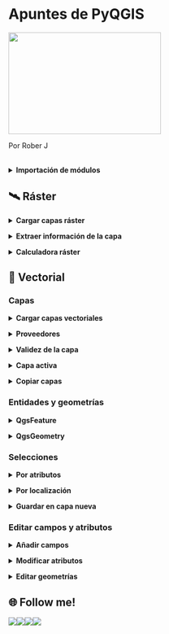 # Apuntes de PyQGIS

<img src="https://programapa.files.wordpress.com/2021/04/processing_pyqgis.png" width="300" height="200" text-align: center></div>

Por Rober J 

<br>

<details>
  <summary><strong>Importación de módulos</strong></summary><br>
  
  <p>Al comienzo de un script se debe siempre importar los módulos que vayan a usarse:</p>


<div class="wp-block-syntaxhighlighter-code "><pre class="brush: python; title: ; notranslate" title="">
## Módulos imprescindibles con las funciones básicas de QGIS
from qgis.core import *  
from qgis.utils import *

## Si no funcionaran, utilizar los siguientes
from PyQt5.QtCore import *
from PyQt5.QtGui import *

## Módulos recomendables
from qgis.PyQt.QtCore import QSettings, QTranslator, QcoreApplication 
from qgis.PyQt.QtGui import Qicon 
from qgis.PyQt.QtWidgets import QAction, QfileDialog## recomendable

## Módulos útiles de Python
import os
import shutil
import processing
from qgis.analysis import *   ##  Herramientas de analisis raster
</pre></div>
  
  
  <br></details>

## 🛰 Ráster

<details>
  <summary><strong>Cargar capas ráster</strong></summary><br>
  
  <p>Cargar una capa ráster implica crear un objeto QgsRasterLayer que contendrá los datos del archivo ráster. A dicho objeto se le podrán aplicar los distintos métodos de su clase para operar con sus datos.</p>



<p>Hay dos maneras de cargar las capas ráster usando PyQGIS dependiendo de si queremos visualizarlas o no. Si estamos usando Python dentro de QGIS probablemente queramos añadir las capas al panel de capas, pero en caso de usar un IDE externo (VSCode, PyCharm&#8230;) esto no será posible y solo podremos acceder a los datos de las capas sin poder visualizarlas</p>



<p>A diferencia de las capas vectoriales, no será necesario especificar el <strong>proveedor</strong> puesto que para ráster el único disponible es GDAL (Geospatial Data Abstraction Library) y es el equivalente a OGR para datos vectoriales, es decir, admite multitud de formatos ráster como TIFF, IMG&#8230;</p>



<div style="height:20px;" aria-hidden="true" class="wp-block-spacer"></div>


<p><a id="cargar_1"></a></p>


<h3><strong>Cargar y visualizar las capas ráster</strong></h3>



<p>Con el siguiente código, además de cargar en una variable llamada <em>capa_raster </em>los datos de una capa ráster, dicha capa se añadirá al panel de capas de QGIS</p>


<div class="wp-block-syntaxhighlighter-code "><pre class="brush: python; title: ; notranslate" title="">
capa_raster = iface.addRasterLayer('ruta_capa','nombre_capa')
</pre></div>


<p>Esta función no funcionará si trabajamos con PyQGIS en una IDE externa.</p>



<div style="height:20px;" aria-hidden="true" class="wp-block-spacer"></div>


<p><a id="cargar_2"></a></p>


<h3><strong>Cargar solo los datos de las capas ráster</strong></h3>



<p>Con el siguiente código se cargan solo los datos de la capa ráster en una variable nueva llamada <em>capa_raster</em>, de modo que se podrá usar para llevar a cabo geoprocesos pero no se visualizarán. </p>


<div class="wp-block-syntaxhighlighter-code "><pre class="brush: python; title: ; notranslate" title="">
capa_raster = QgsRasterLayer('ruta_capa','nombre_capa')
</pre></div>


<p>Se puede usar tanto en una IDE como dentro de QGIS si no queremos añadir la capa a la visualización.</p>



<div style="height:20px;" aria-hidden="true" class="wp-block-spacer"></div>


<p><a id="validez"></a></p>


<h3><strong>Comprobar validez de la capa</strong></h3>



<p>Al igual que con los datos vectoriales, debe usarse el <strong>método <em>.isValid()</em></strong> sobre el objeto que guarda la capa. Combinado con una sentencia <em>if</em> podremos generar un mensaje en caso de error:</p>


<div class="wp-block-syntaxhighlighter-code "><pre class="brush: python; title: ; notranslate" title="">
if not capa_raster.isValid():
    print("Error al cargar la capa")
</pre></div>

  
  <br></details>

<details>
  <summary><strong>Extraer información de la capa</strong></summary><br>
  
  <p>Una vez cargada la capa ráster en un objeto QgsRasterLayer podremos obtener información de ella a través de distintos métodos:</p>


<p><a id="extension"></a></p>


<h3>Extensión espacial</h3>


<div class="wp-block-syntaxhighlighter-code "><pre class="brush: python; title: ; notranslate" title="">
capa_raster.extent()
</pre></div>

<p><a id="tipo"></a></p>


<h3>Tipo de ráster</h3>


<div class="wp-block-syntaxhighlighter-code "><pre class="brush: python; title: ; notranslate" title="">
capa_raster.rasterType()
</pre></div>


<p>Podremos obtener 3 resultados:</p>



<ul><li>0 = Escala de grises o indefinido (monobanda) </li><li>1 = Monobanda</li><li>2 = Multibanda</li></ul>


<p><a id="filas_columnas"></a></p>


<h3>Número de filas y columnas</h3>


<div class="wp-block-syntaxhighlighter-code "><pre class="brush: python; title: ; notranslate" title="">
capa_raster.width() ## columnas
capa_raster.height() ## filas
</pre></div>

<p><a id="bandas"></a></p>


<h3>Número de bandas</h3>


<div class="wp-block-syntaxhighlighter-code "><pre class="brush: python; title: ; notranslate" title="">
capa_raster.bandCount()
</pre></div>

<p><a id="metadatos"></a></p>


<h3>Metadatos</h3>


<div class="wp-block-syntaxhighlighter-code "><pre class="brush: python; title: ; notranslate" title="">
capa_raster.metadata()
</pre></div>

<p><a id="valor_pixel"></a></p>


<h3>Valor de un píxel</h3>



<p>El siguiente código usa el <strong>método <em><a href="https://docs.qgis.org/3.16/es/docs/pyqgis_developer_cookbook/raster.html#query-values" target="_blank" rel="noreferrer noopener">.identify()</a></em></strong>  sobre <em><a rel="noreferrer noopener" href="https://qgis.org/pyqgis/3.16/core/QgsRasterDataProvider.html#qgis.core.QgsRasterDataProvider" target="_blank">dataProvider()</a></em>  indicando un objeto QgsPoint. Si es correcto (las coordenadas del punto se encuentran dentro de la extensión espacial del ráster) imprime el valor del píxel que se encuentra en el objeto de tipo <em>QgsIdentifyResult()</em>.</p>


<div class="wp-block-syntaxhighlighter-code "><pre class="brush: python; title: ; notranslate" title="">
coordx = 5000
coordy = -3500
punto = QgsPointXY(coordx, coordy)

valor_pixel = rlayer.dataProvider().identify(punto, QgsRaster.IdentifyFormatValue)

if valor_pixel.isValid():
     print(valor_pixel.results())
</pre></div>


<p>También se puede extraer el valor de un píxel en forma de tupla con el <strong>método <em><a href="https://docs.qgis.org/3.16/es/docs/pyqgis_developer_cookbook/raster.html#query-values" target="_blank" rel="noreferrer noopener">.sample()</a></em></strong> sobre <em><a href="https://qgis.org/pyqgis/3.16/core/QgsRasterDataProvider.html#qgis.core.QgsRasterDataProvider" target="_blank" rel="noreferrer noopener">dataProvider()</a></em>:</p>


<div class="wp-block-syntaxhighlighter-code "><pre class="brush: python; title: ; notranslate" title="">
coordx = 5000
coordy = -3500
n_banda = 1
punto = QgsPointXY(coordx, coordy)

valor_pixel, res = capa_raster.dataProvider().sample(punto, n_banda) 
print(valor_pixel)
</pre></div>
  
  <br></details>
  
<details>
  <summary><strong>Calculadora ráster</strong></summary><br>
  
  <p>Las operaciones matemáticas sobre los píxeles de las capas ráster en QGIS se llevan a cabo en la calculadora ráster. En PyQGIS, la función detrás de esta herramienta es <strong><em><a href="https://qgis.org/pyqgis/3.4/analysis/QgsRasterCalculator.html" target="_blank" rel="noreferrer noopener">QgsRasterCalculator()</a></em></strong>. Sus <strong>parámetros</strong> son, por orden:</p>


<div class="wp-block-syntaxhighlighter-code "><pre class="brush: python; title: ; notranslate" title="">
QgsRasterCalculator(expresion, capa salida, formato, extension, ancho, alto, capas de entrada)
</pre></div>


<figure class="wp-block-table"><table class="has-fixed-layout"><thead><tr><th>Parámetro</th><th>Descripción</th><th>Tipo de objeto</th></tr></thead><tbody><tr><td>expresión</td><td>Expresión lógica con las operaciones que queremos realizar</td><td>Cadena de texto</td></tr><tr><td>capa de salida</td><td>Ruta con el nombre y la extensión de la capa en la que guardar los resultados</td><td>Cadena de texto</td></tr><tr><td>formato</td><td>Formato de la capa de salida</td><td>Cadena de texto</td></tr><tr><td>extensión</td><td>Coordenadas de la capa de  salida </td><td>QgsRectangle</td></tr><tr><td>ancho (columnas)</td><td>Número de columnas de la capa de  salida </td><td>Entero</td></tr><tr><td>alto (filas)</td><td>Número de filas de la capa de  salida </td><td>Entero</td></tr><tr><td>capas de entrada</td><td>Lista de objetos que almacenan las capas que se usarán en la calculadora</td><td>QgsRasterCalculatorEntry</td></tr></tbody></table></figure>



<p>El proceso para crear la lista con los objetos <a rel="noreferrer noopener" href="https://qgis.org/api/classQgsRasterCalculatorEntry.html" target="_blank">QgsRasterCalculatorEntry</a> junto con el resto de parámetros  y la ejecución de la calculadora es el siguiente:</p>


<div class="wp-block-syntaxhighlighter-code "><pre class="brush: python; title: ; notranslate" title="">
## Cargar capas
mi_raster = QgsRasterLayer(ruta, "nombre")
mi_raster2 = QgsRasterLayer(ruta, "nombre2")

## Parametros
tipo = 'GTiff' 
extension = mi_raster.extent()
filas = mi_raster.height()
columnas = mi_raster.width()
expresion =  'capa1@1 * capa2@1'  ## Multiplicar los valores de las dos capas de entrada
capa_salida = 'C:\\ruta\\'  ## Ruta con el nombre de la capa de salida y la extension
capas_entrada = &#91;]  ## Lista vacia que almacenara los objetos de entrada

## CREACION DE ENTRADAS ##
## Capa 1
capa1 = QgsRasterCalculatorEntry() ## Crear el objeto de entrada
capa1.ref = 'capa1@1'  ## Crear referencia para la expresion
capa1.raster = mi_raster  ## Seleccion de la capa  
capa1.bandNumber = 1  ## Definir el nº de banda a usar
capas_entrada.append(capa1)   ## Añadir a la lista vacia

## Capa 2
capa2 = QgsRasterCalculatorEntry()
capa2.ref = 'capa2@1'
capa2.raster = mi_raster2
capa2.bandNumber = 3 
capas_entrada.append(capa2)  

## CALCULADORA RASTER##
## Creacion del objeto con los valores calculados
calculos = QgsRasterCalculator(expresion, capa_salida, tipo, extension, columnas, filas, capas_entrada)

## Escritura de la capa de salida
calculos.processCalculation()
</pre></div>


<p>Si una de las capas de entrada fuese una <strong>capa de máscara</strong>, es decir, con valores 1 y 0, al multiplicarlas recortaríamos la otra capa, pues los píxeles que se multipliquen por 0 perderían su valor.</p>



<div style="height:20px;" aria-hidden="true" class="wp-block-spacer"></div>





<h3><strong>Reclasificación ráster</strong></h3>



<p>El ejemplo anterior toma dos capas de entrada para sumar sus valores, pero podrían usarse más o <strong>usar tan solo una</strong> para reclasificar sus valores y convertir variables continuas en discretas. En tal caso habrá que <strong>adecuar la expresión</strong>:</p>


<div class="wp-block-syntaxhighlighter-code "><pre class="brush: python; title: ; notranslate" title="">
## Los pixeles cuyo valor sea mayor a 1000 pasaran a valer 1 y el resto 0
expresion =  'capa@1 &gt; 1000'

## Los pixeles se multiplican por un factor de conversion
expresion = 'capa@1 * 0.7'

## Los pixeles tendran nuevos valores segun el intervalo de datos en el que se encuentren 
expresion = '( capa1@1 &lt; 100 )  * 1 +  ( capa1@1 &gt;= 100 AND capa1@1 &lt; 500 ) * 2 +  ( capa1@1 &gt;= 500 AND capa1@1 &lt; 1000 ) * 3  +  ( capa1@1  &gt;=  1000 )  * 4'
</pre></div>


<p>He dejado un <a rel="noreferrer noopener" href="https://github.com/PrograMapa/PyQGIS/blob/main/reclasificacion_raster_directorio.py" target="_blank">ejemplo completo de reclasificación</a> en GitHub en el que se lleva a cabo la reclasificación por intervalos para todos los TIF de una carpeta.</p>
  
  <br></details>

## 📐 Vectorial  

### Capas

<details>
  <summary><strong>Cargar capas vectoriales</strong></summary><br>
  
  <p>Principalmente existen dos funciones para cargar las capas vectoriales usando PyQGIS dependiendo de si queremos visualizarlas o no. En cualquier caso, lo que se hace es <strong>crear un objeto de tipo QgsVectorLayer</strong>, es decir, un objeto o variable que almacena una capa.</p>



<p>Crear esta clase de objetos es fundamental para poder acceder después a sus entidades, y a partir de ellas a sus atributos y su geometría.</p>






<h4><strong>Cargar y visualizar las capas vectoriales</strong></h4>



<p>Con la función <em>iface.addVectorLayer()</em> además de cargar en una variable nueva<em> </em>los datos de una capa vectorial, dicha capa se añadirá al panel de capas de QGIS. </p>



<p>Esta función no funcionará si trabajamos con PyQGIS en una IDE externa (VSCode, PyCharm&#8230;) .</p>


<div class="wp-block-syntaxhighlighter-code "><pre class="brush: python; title: ; notranslate" title="">
capa_vectorial = iface.addVectorLayer('ruta_capa','nombre_capa','proveedor)
</pre></div>


<div style="height:20px;" aria-hidden="true" class="wp-block-spacer"></div>


<p><a id="cargar_2"></a></p>


<h4><strong>Cargar solo los datos de las capas vectoriales</strong></h4>



<p>Con la función <em>QgsVectorLayer()</em> se cargan solo los datos de la capa vectorial en una variable nueva, de modo que se podrá usar para llevar a cabo geoprocesos pero no se visualizarán. </p>


<div class="wp-block-syntaxhighlighter-code "><pre class="brush: python; title: ; notranslate" title="">
capa_vectorial = QgsVectorLayer('ruta_capa','nombre_capa','proveedor')
</pre></div>


<p>Se puede usar tanto en una IDE como dentro de QGIS si no queremos añadir la capa a la visualización.</p>

  
  <br></details>
  
<details>
  <summary><strong>Proveedores</strong></summary><br>
  
  <p>El procedimiento para cargar capas vectoriales varía según el proveedor, puesto que el origen de datos varía. En cualquier caso, funcionan igual tanto con <em>QgsVectorLayer()</em> como con <em>iface.addVectorLayer()</em>:</p>



<div style="height:20px;" aria-hidden="true" class="wp-block-spacer"></div>



<h4><strong>OGR</strong></h4>



<p>Es el proveedor para las capas vectoriales de los tipos de archivo más comunes (.shp, .kml o .geojson) y suele usarse para utilizar archivos que se encuentran en el sistema de archivos de nuestro ordenador.</p>


<div class="wp-block-syntaxhighlighter-code "><pre class="brush: python; title: ; notranslate" title="">
capa_vectorial = QgsVectorLayer('ruta_capa','nombre_capa','ogr')
</pre></div>


<div style="height:20px;" aria-hidden="true" class="wp-block-spacer"></div>



<h4 class="has-text-align-left"><strong>postgres</strong></h4>



<p>Sirve para cargar información vectorial almacenada en bases de datos de PostgreSQL o PostGIS.</p>


<div class="wp-block-syntaxhighlighter-code "><pre class="brush: python; title: ; notranslate" title="">
# Conectar con la base de datos
uri = QgsDataSourceUri()
uri.setConnection("host", "puerto", "nombre_database", "usuario", "contraseña") 

# Selección del esquema, la tabla y el campo que contiene la geometría
uri.setDataSource("esquema", "tabla", "campo_geometría") 

# Cargar la capa
capa = QgsVectorLayer(uri.uri(), "Nombre_capa", "postgres")
</pre></div>


<div style="height:20px;" aria-hidden="true" class="wp-block-spacer"></div>



<h4 class="has-text-align-left"><strong>MySQL</strong></h4>



<p>Para conectar con una base de datos de tipo MySQL se debe usar otro proveedor como OGR:</p>


<div class="wp-block-syntaxhighlighter-code "><pre class="brush: python; title: ; notranslate" title="">
# Conectar con la base de datos
uri = "MySQL:nombre_database,host=nombre_host,port=numero_puerto,user=nombre_usuario,password=contraseña|layername=nombre_tabla"

# Cargar la capa
capa = QgsVectorLayer(uri,"Nombre_capa","ogr" ),"Nombre_capa","ogr"
</pre></div>


<div style="height:20px;" aria-hidden="true" class="wp-block-spacer"></div>



<h4 class="has-text-align-left"><strong>WFS</strong></h4>



<p>Para cargar servicios WFS (Web Feature Services) habrá que indicar una URL como origen de los datos</p>


<div class="wp-block-syntaxhighlighter-code "><pre class="brush: python; title: ; notranslate" title="">
uri = "URL del servicio WFS"
capa = QgsVectorLayer(uri, "Nombre_capa", "WFS")
</pre></div>


<p>Estos servicios también pueden cargarse usando el módulo de Python <strong>urllib</strong>:</p>


<div class="wp-block-syntaxhighlighter-code "><pre class="brush: python; title: ; notranslate" title="">
import urllib
params = {
'service': 'WFS', 
'version': '1.0.0', 'request': 'petición', 
'typename': 'nombre_capa', 'srsname': "EPSG:XXXX"
} 
uri = 
'ruta_servicio?'+urllib.parse.unquote(urllib.parse.ur
lencode(params))

capa = QgsVectorLayer(uri, "Nombre_capa", "WFS")
</pre></div>


<p>Los servicios WFS están estandarizados por la OGC (Open Geospatial Consortium) y todos poseen los siguientes tipos de <strong>peticiones</strong>:</p>



<ul><li>GetCapabilities &#8211; obtener metadatos</li><li>GetFeature &#8211; obtener entidades</li><li>DescribeFeatureType &#8211; obtener esquema XML de los servicios del servidor del WFS</li></ul>



<p class="has-light-green-cyan-background-color has-background">⚠ En QGIS 2 el proveedor que debe especificarse al cargar capas WFS debe ser OGR</p>



<div style="height:20px;" aria-hidden="true" class="wp-block-spacer"></div>



<h4 class="has-text-align-left"><strong>CSV</strong></h4>



<p>Se puede también cargar archivos CSV o de texto delimitado indicando el caracter separador (espacios, comas, puntos, punto y comas&#8230;) y las columnas de las coordenadas X e Y</p>


<div class="wp-block-syntaxhighlighter-code "><pre class="brush: python; title: ; notranslate" title="">
uri = 
"ruta_archivo.extensión?delimiter={}&xField={}
&yField={}".format("delimitador", "nombre_campoX", "nombre_campoY") 
capa = QgsVectorLayer(uri, "layer name you like", "delimitedtext")
</pre></div>


<div style="height:20px;" aria-hidden="true" class="wp-block-spacer"></div>



<h4><strong>memory</strong></h4>



<p>Las capas &#8216;memory&#8217; son capas temporales y vacías que solo existen mientras se ejecuta un script. Son útiles porque nos evita el andar creando archivos innecesarios y actúan como un lienzo en blanco en el que almacenar nuevas geometrías. </p>



<p>En el ejemplo se especifica que la capa temporal sea de tipo multipolígono, su SRC 25830, la <strong>creación de un campo</strong> id de tipo entero y la creación del índice espacial:</p>


<div class="wp-block-syntaxhighlighter-code "><pre class="brush: python; title: ; notranslate" title="">
uri =  "MultiPolygon?crs=epsg:25830"+"&field=id:integer""&index=yes"
capa = iface.addVectorLayer(uri, "capa_temporal", "memory")
</pre></div>


<p>Al haber usado <em>iface.addVectorLayer()</em>, la capa temporal se cargará al panel de capas de QGIS y duraría hasta que cerráramos la sesión. Para <strong>guardar la capa temporal como capa nueva</strong> hay que usar la función <em>QgsVectorFileWriter.writeAsVectorFormat()</em></p>


  
  <br></details>
  
<details>
  <summary><strong>Validez de la capa</strong></summary><br>
  
  <p>Para saber si una capa espacial se ha cargado correctamente se debe usar el <strong>método <em>.isValid()</em></strong> sobre dicha capa. Lo que hace es devolver un booleano en el que True significa que la capa es correcta y False si no lo es.</p>



<p>Lo que suele hacerse es combinarlo con estructuras de control <em>if &#8211; else </em> para obtener un mensaje según si se ha cargado bien o no:</p>


<div class="wp-block-syntaxhighlighter-code "><pre class="brush: python; title: ; notranslate" title="">
capa = QgsVectorLayer('ruta_capa','nombre_capa','proveedor')
if not capa.isValid():
      print('Error al cargar la capa') 
else: 
      print('La capa se cargó correctamente')
</pre></div>
  
  <br></details>
  
<details>
  <summary><strong>Capa activa</strong></summary><br>
  
  <p>Consiste en seleccionar una capa que pasa a ser la &#8216;capa activa&#8217; para que sea el objetivo de alguna herramienta de QGIS. </p>



<p>La instrucción siguiente crea una variable que contendrá los datos de la capa que se encuentra activa en QGIS. Esto significa que:</p>



<ul><li>solo podremos utilizar la capa activa si utilizamos Python dentro de QGIS (no funciona en IDEs externos)</li><li>los datos de la variable creada cambiarán según la capa que establezcamos como activa</li></ul>


<div class="wp-block-syntaxhighlighter-code "><pre class="brush: python; title: ; notranslate" title="">
capa = iface.activelayer()
</pre></div>


<p>Vale tanto para capas vectoriales como ráster y solo puede haber una capa activa a la vez. </p>

  
  <br></details>
  
<details>
  <summary><strong>Copiar capas</strong></summary><br>
  
  <p>Para copiar capas tendremos que cargar la capa que queramos copiar y usarla como valor de entrada en la función de escritura de capas vectoriales: </p>


<div class="wp-block-syntaxhighlighter-code "><pre class="brush: python; title: ; notranslate" title="">
capa = QgsVectorLayer('ruta_capa','nombre_capa','proveedor')
CRS = capa.crs()
ruta_salida = 'C:\\ruta\\nombre.extension'
QgsVectorFileWriter.writeAsVectorFormat(capa, ruta_salida, CRS, driverName = 'ESRI Shapefile')
</pre></div>


<p>En la <a rel="noreferrer noopener" href="https://qgis.org/pyqgis/master/core/QgsVectorFileWriter.html" target="_blank">documentación oficial</a> hay más información acerca de la escritura de archivos vectoriales.</p>



<div style="height:20px;" aria-hidden="true" class="wp-block-spacer"></div>


<p><a id="entidades_geometrias"></a></p>


<h2 class="has-text-align-center"><strong>Entidades y geometrías</strong></h2>



<p>Las capas espaciales vectoriales se componen de entidades: objetos geométricos que representan fenómenos territoriales. Cada uno de estos objetos ocupa un registro en la tabla de atributos de dicha capa, y entre estos atributos se encuentra la geometría del objeto.</p>



<p>En PyQGIS se distinguen dos clases de variables para estos elementos:</p>



<ul><li>Variables de tipo <strong>QgsFeature</strong> que almacenan las entidades de una capa</li><li>Variables de tipo <strong>QgsGeometry</strong> que almacenan la geometría de las entidades</li></ul>


  
  <br></details>

### Entidades y geometrías

<details>
  <summary><strong>QgsFeature</strong></summary><br>
  
  <p>Para trabajar con la información vectorial es necesario crear un objeto que indexe las entidades de una capa cargada previamente. Dicho objeto será de <strong>tipo QgsFeature,</strong> y para obtenerlo se debe usar el método <em>.getFeatures()</em> sobre un objeto QgsVectorLayer.</p>



<p>Sin embargo, para poder acceder a cada una de esas entidades indexadas será necesario <strong>iterar sobre ellas</strong>:</p>


<div class="wp-block-syntaxhighlighter-code "><pre class="brush: python; title: ; notranslate" title="">
capa_vectorial = QgsVectorLayer('capa.shp','nombre_capa','ogr')  ## Objeto Layer
features = capa_vectorial.getFeatures()  ## Objeto Feature

# Con esto ya podríamos iterar sobre las entidades de la capa usando estructuras de control para obtener 
# información de cada una de ellas:
for entidad in features:
     print(entidad.id())   ## ver el identificador
     print(entidad.attributes())   ## ver los valores de todos los campos
     print(entidad&#91;0])   ## ver el valor de la primera columna usando el índice de posición
     print(entidad&#91;'nombre'])   ## ver el valor de la columna usando su nombre
     print(entidad.geometry())   ## ver la geometría

</pre></div>


  
  <br></details>
  
<details>
  <summary><strong>QgsGeometry</strong></summary><br>
  
  <p>Una vez accedemos a las entidades podemos extraer su geometría para obtener información en base a ella como puede ser el área, la longitud o el perímetro de nuestras entidades.</p>



<p>Para ello es necesario crear una nueva <strong>variable de tipo QgsGeometry</strong> que almacene la geometría recogida por el método .geometry() sobre cada entidad y <strong>aplicarle un método</strong> compatible con el <a href="https://programapa.wordpress.com/2020/11/06/tipos-de-datos-espaciales/">tipo de geometría</a>:</p>


<div class="wp-block-syntaxhighlighter-code "><pre class="brush: python; title: ; notranslate" title="">
capa_vectorial = QgsVectorLayer('capa.shp','nombre_capa','ogr')
features = capa_vectorial.getFeatures()
for entidad in features:
    geom = entidad.geometry()  ## Creación del objeto con la geometría
    print(geom.area())   ## ver el área de una geometría de tipo polígono
    print(geom.length())   ## ver la longitud de una geometría de tipo línea o el perímetro si es de tipo polígono
    print(geom.asPoint())   ## ver las coordenadas de una geometría de tipo punto
</pre></div>


<p>Además, la geometría es también el <strong>producto de los geoprocesos</strong>, que nos permitirán generar geometrías nuevas a partir de las existentes.</p>


  
  <br></details>

### Selecciones

<details>
  <summary><strong>Por atributos</strong></summary><br>
  
  <p>La selección de entidades según sus atributos o <strong>consultas temáticas</strong> consiste en seleccionar aquellas entidades cuyos atributos coincidan con nuestra consulta.</p>



<p>Para ello se crean <strong>expresiones SQL</strong> con la función <em>QgsExpression()</em> para usarlas en una petición mediante la función <em>QgsFeatureRequest()</em>. Dicha petición se emplea para <strong>acceder a la geometría</strong> de aquellas entidades cuyos atributos casen con la consulta.</p>



<p>En el siguiente ejemplo se seleccionan de una capa con ríos aquellos de longitud superior a 100 km para luego iterar sobre ellos:</p>


<div class="wp-block-syntaxhighlighter-code "><pre class="brush: python; title: ; notranslate" title="">
capa_vectorial = QgsVectorLayer('rios.shp','red_fluvial','ogr')

# Creación de variable con la expresión SQL 
expresion = QgsExpression('longitud_km &gt; 100')

# Creación de variable que almacene la expresión como una consulta 
peticion = QgsFeatureRequest(expresion)

# Bucle para iterar solo sobre las entidades que coincidan con la petición
for entidad in capa_vectorial.getFeatures(peticion):
      # operaciones a llevar a cabo con cada río
     
</pre></div>


<p>Otra forma es <strong>seleccionar entidades según su id</strong> usando el método <em>.selectByIds()</em>. Esto resulta útil pues </p>


<div class="wp-block-syntaxhighlighter-code "><pre class="brush: python; title: ; notranslate" title="">
capa_rios = QgsVectorLayer('rios.shp','red_fluvial','ogr')

# Creación de variable con la expresión SQL 
expresion = QgsExpression('longitud_km &gt; 100')

# Creación de variable que almacene la expresión como una consulta 
peticion = QgsFeatureRequest(expresion)

# Obtención de entidades
entidades = capa_rios.getFeatures(peticion)

# Creación de lista con los ID de los ríos seleccionados
lista_id = &#91;rio.id() for rio in entidades]

# Selección de ríos a partir de los ID de la lista
capa_rios.selectByIds(lista_id)
</pre></div>

  
  <br></details>
  
<details>
  <summary><strong>Por localización</strong></summary><br>
  
  <p>La selección por localización o <strong>consultas espaciales</strong> consisten en seleccionar aquellas entidades que cumplen con algún tipo de <a href="https://programapa.wordpress.com/2020/11/13/relaciones-espaciales/">relación topológica</a>, es decir, necesitaremos hacer uso de la geometría de las entidades para llevarlas a cabo.</p>



<p>En PyQGIS podemos hacerlo de dos maneras:</p>



<div style="height:20px;" aria-hidden="true" class="wp-block-spacer"></div>


<p><a id="filtro_espacial"></a></p>


<h4><strong>Estableciendo un filtro espacial</strong></h4>



<p>Esto es, utilizar una AOI (Area de Interés) para seleccionar todo aquello que se encuentre dentro de ella. La AOI podemos obtenerla de varias maneras, como tomando el &#8216;extent&#8217; o recuadro delimitador de una capa (sus coordenadas X e Y máximas y mínimas) o dibujándola nosotros mismos.</p>



<p>En el siguiente ejemplo se utiliza como AOI el &#8216;extent&#8217; de una capa para que se seleccionen las entidades de otra capa:</p>


<div class="wp-block-syntaxhighlighter-code "><pre class="brush: python; title: ; notranslate" title="">
# Cargar la capa de la que seleccionar las entidades
capa = QgsVectorLayer('capa1.shp','Mi capa','ogr')

# Crear área de interés usando el 'extent' de otra capa
AOI = QgsVectorLayer('capa2.shp','Area de interes','ogr').extent() 

# Aplicar la AOI como filtro usando el método .setFilterRect() sobre una petición 
peticion = QgsFeatureRequest() 
peticion.setFilterRect(AOI)

# Bucle que itera sobre las entidades que se encuentran dentro de la AOI para obtener su ID
for entidad in capa.getFeatures(peticion):
    print(feature.id())
</pre></div>


<p>En este ejemplo la petición estaba vacía, pero se puede <strong>combinar filtros espaciales con consultas de atributos</strong> para obtener solo algunas entidades de entre todas las que se encuentren en la AOI. En el siguiente ejemplo se obtiene solo entidades de uso de suelo urbano dentro del filtro espacial:</p>


<div class="wp-block-syntaxhighlighter-code "><pre class="brush: python; title: ; notranslate" title="">
# Cargar la capa de la que seleccionar las entidades
capa = QgsVectorLayer('capa1.shp','Mi capa','ogr')

# Crear área de interés usando el 'extent' de otra capa
AOI = QgsVectorLayer('capa2.shp','Area de interes','ogr').extent() 

# Expresión para seleccionar los polígonos de usos urbanos
expresion = QgsExpression('USO ILIKE \'%urbano%\'')

# Petición para quedarnos solo con lo indicado en la expresión
usos_urbanos = QgsFeatureRequest(expresion) 

# Filtro para seleccionar solo las entidades de nuestra AOI
usos_urbanos.setFilterRect(AOI)

# Bucle que itera sobre las entidades que se encuentran dentro de la AOI para obtener su ID
for entidad in capa.getFeatures(usos_urbanos):
    print(feature.id())
</pre></div>


<div style="height:20px;" aria-hidden="true" class="wp-block-spacer"></div>


<p><a id="relaciones_espaciales"></a></p>


<h4><strong>Estableciendo relaciones espaciales entre capas</strong></h4>



<p>Consiste en quedarnos con aquellas entidades de una capa que cumplen algún tipo de <a href="https://programapa.wordpress.com/2020/11/13/relaciones-espaciales/">relación espacial</a> con las entidades de otra capa: se encuentran dentro, fuera, tocando, ocupando el mismo espacio&#8230;</p>



<p>Para ello tenemos que <strong>acceder a la geometría</strong> de las entidades de las capas y <strong>usar métodos de la <a rel="noreferrer noopener" href="https://qgis.org/api/classQgsGeometry.html" target="_blank">clase geometry</a></strong> sobre dichas geometrías para comprobar las relaciones espaciales:</p>


<div class="wp-block-syntaxhighlighter-code "><pre class="brush: python; title: ; notranslate" title="">
# Cargar la capa de la que seleccionar las entidades
capa1 = QgsVectorLayer("capa1.shp",'Mi capa','ogr')

# Cargar una segunda capa con la que comprobar las relaciones espaciales
capa2 = QgsVectorLayer("capa2.shp",'Mi capa 2','ogr')

# Bucles de iteración sobre las entidades
for f1 in capa1.getFeatures():      # Bucle que itera sobre la geometría de las entidades de la capa 1
    for f2 in capa2.getFeatures():      # Bucle para iterar sobre la geometría decada entidad de la capa 2 por cada una de la capa 1
          if f1.geometry().intersects(f2.geometry()):      # Estructura if para comprobar si hay intersección entre las entidades
                print(f1.id(),'intersects',f2.id())     # Acción a realizar si se cumple dicha relación
</pre></div>


<p>En el ejemplo anterior se ha usado el método para averiguar si existe intersección, pero hay muchos más <strong>predicados espaciales</strong><em> </em>como pueden ser:</p>



<figure class="wp-block-table"><table class="has-fixed-layout"><tbody><tr><td>geometría1.intersects(geometría2)</td><td>averiguar si existe intersección entre las geometrías</td></tr><tr><td>geometría1.disjoints(geometría2)</td><td>averiguar si no existe intersección </td></tr><tr><td>geometría1.contains(geometría2) </td><td>averiguar si la geometría 1 contiene a la geometría 2</td></tr><tr><td>geometría1.crosses(geometría2) </td><td>averiguar si la geometría 1 cruza en algún punto con la geometría 2</td></tr></tbody></table></figure>



<p>Recomiendo el <a rel="noreferrer noopener" href="https://programapa.wordpress.com/2020/11/13/relaciones-espaciales/" target="_blank">post sobre relaciones espaciales</a> para conocerlas más a fondo.</p>


  
  <br></details>
  
<details>
  <summary><strong>Guardar en capa nueva</strong></summary><br>
  
  <p>Para crear capas vectoriales nuevas hay que usar la función <em><strong>QgsVectorFileWriter.writeAsVectorFormat()</strong></em> indicando dentro de los paréntesis los siguientes parámetros, por orden:</p>



<figure class="wp-block-table"><table class="has-fixed-layout"><tbody><tr><td>Datos</td><td>Una variable u objeto de tipo QgsVectorLayer, es decir, la variable que contiene los datos que queremos guardar en la capa nueva</td></tr><tr><td>Ruta + nombre + extensión</td><td>La ruta junto con el nombre del archivo a guardar y su extensión</td></tr><tr><td>Codificación</td><td>La codificación de caracteres para esta capa: utf-8, latin1, iso&#8230;</td></tr><tr><td>SRC</td><td>Sistema de coordenadas asociado a la capa nueva</td></tr><tr><td>Formato</td><td>Tipo de capa o archivo que estamos creando: shapefile, geojson, kml&#8230;</td></tr><tr><td>Modo</td><td>Especificar si en el parámetro datos estamos usando entidades seleccionadas (True/False)</td></tr></tbody></table></figure>



<p>Por ejemplo, con el siguiente código se guarda en una capa nueva una selección de usos del suelo que se encuentran dentro del &#8216;extent&#8217; de otra capa. </p>


<div class="wp-block-syntaxhighlighter-code "><pre class="brush: python; title: ; notranslate" title="">
from qgis.core import *  
from qgis.utils import *

ruta = 'C:\\ruta\\'

# Crear los filtros espacial y de atributos
capa1 = QgsVectorLayer(ruta+'usos.shp','Mi capa','ogr')
capa2 = QgsVectorLayer(ruta+'aoi.shp','Area de interes','ogr').extent() 
expresion = QgsExpression('USO ILIKE  \'%urbano%\')
usos_urbanos = QgsFeatureRequest(expresion) 
usos_urbanos.setFilterRect(capa2)
seleccion = capa.getFeatures(usos_urbanos)

# Selección de entidades
ids = &#91;i.id() for i in seleccion]
capa1.selectByIds(ids)

# Guardar la selección en una capa nueva tomando el nombre y el SRC de la capa original
QgsVectorFileWriter.writeAsVectorFormat(capa1, ruta+capa.name()+'_nuevo.shp', 'UTF-8', capa1.crs(), driverName="ESRI Shapefile", onlySelected = True)
</pre></div>
  
  <br></details>

### Editar campos y atributos 
 
<details>
  <summary><strong>Añadir campos</strong></summary><br>
  
  <p>Los atributos de las capas vectoriales se organizan en forma de tabla, en la que cada columna es un campo y cada fila una entidad. Por tanto, los valores de los campos para cada fila serán los atributos de dicha fila.</p>



<div style="height:20px;" aria-hidden="true" class="wp-block-spacer"></div>


<p><a id="añadir_campos"></a></p>


<h3 class="has-text-align-center"><strong>Añadir campos</strong></h3>



<h4><strong>&#8211; Creando capas temporales</strong></h4>



<p>Se pueden crear campos al crear capas temporales<strong>.</strong> El siguiente ejemplo crea un campo de cada tipo (text, integer, double y date) en una nueva capa temporal<em> (Fuente: Geoinnova)</em>: </p>


<div class="wp-block-syntaxhighlighter-code "><pre class="brush: python; title: ; notranslate" title="">
URI = 
"MultiPolygon?field=id:integer&index=yes&field=decimal:double&field=tex 
to:string&field=fecha:date"
capa_temporal = iface.addVectorLayer(URI,"temp", "memory")
</pre></div>


<div style="height:20px;" aria-hidden="true" class="wp-block-spacer"></div>



<h4><strong>&#8211; Nuevos campos en capas ya existentes</strong></h4>



<p>También pueden crearse campos en capas ya existentes activando la edición de dicha capa y encadenando los siguientes métodos de la <a href="https://qgis.org/pyqgis/master/core/QgsVectorLayer.html" target="_blank" rel="noreferrer noopener">clase QgsVectorLayer</a>: </p>



<p class="has-text-align-center"><em>capa.dataProvider().addAttributes([QgsField])</em></p>



<ol><li>método .dataProvider()  ## para modificar tablas de atributos</li><li>método .addAttributes([lista_objetos_QgsField]) ## para añadir nuevos campos</li></ol>



<p>Los <strong>objetos de tipo campo o QgsField</strong> se crean con la siguiente sintaxis:</p>


<div class="wp-block-syntaxhighlighter-code "><pre class="brush: python; title: ; notranslate" title="">
QgsField("nombre_campo", QVariant.Text)  ## cadenas de texto 
QgsField("nombre_campo", QVariant.Integer)  ## numeros enteros
QgsField("nombre_campo", QVariant.Double)  ## numeros decimales 
QgsField("nombre_campo", QVariant.Date)  ## valores de tipo fecha 
</pre></div>


<p>Al completo, el procedimiento sería el siguiente:</p>


<div class="wp-block-syntaxhighlighter-code "><pre class="brush: python; title: ; notranslate" title="">
## Cargar la capa
capa = iface.addVectorLayer('ruta_capa','nombre_capa','proveedor)

## Comenzar la edición
capa.startEditing()

## Añadir nuevos campos
capa.dataProvider().addAttributes(&#91;QgsField("texto", QVariant.String), 
QgsField("entero", QVariant.Int), QgsField("decimal", 
 QVariant.Double),QgsField("fecha", QVariant.Date)])

## Actualizar campos 
capa.updateFields()
capa.commitChanges()
</pre></div>


<div style="height:20px;" aria-hidden="true" class="wp-block-spacer"></div>



<h4><strong>&#8211; Copiar campos a capas nuevas</strong></h4>



<p>Para ello habrá que obtener un objeto de la <a href="https://qgis.org/pyqgis/3.2/core/Field/QgsField.html" target="_blank" rel="noreferrer noopener">clase QgsField</a> con los campos de la capa de la que queremos copiar dichos campos. Después solo habrá que crear una capa nueva, activar su edición y copiarle dichos campos:</p>


<div class="wp-block-syntaxhighlighter-code "><pre class="brush: python; title: ; notranslate" title="">
## Cargar capa
capa = iface.addVectorLayer('ruta_capa','nombre_capa','proveedor)

## Obtener su sistema de coordenadas
crs = capa.crs().postgisSrid()

## Listar los campos de la capa cargada
campos = capa.dataProvider().fields()  ## Obtención de campos

## Crear capa temporal 
URI = "MultiPolygon?crs=epsg:"+str(crs)
nueva_capa = iface.addVectorLayer('URI','nueva','memory')

## Copiar los campos de la capa cargada a la nueva capa a través de la lista
nueva_capa.startEditing()
nueva_capa.dataProvider().addAttributes(campos.toList())
nueva_capa.commitChanges()
</pre></div>

<h4><strong>&#8211; Crear campos id autoincrementables</strong></h4>



<p>Una de las operaciones más comunes en cuanto a la creación de nuevos campos es crear IDs que identifiquen de forma única a cada entidad:</p>

  <div class="wp-block-syntaxhighlighter-code "><pre class="brush: python; title: ; notranslate" title="">
## Cargar la capa y empezar la edición
capa = QgsVectorLayer(output,nombre,'ogr')
capa.startEditing()

## Añadir el nuevo atributo ID
capa.dataProvider().addAttributes(&#91;QgsField('ID', QVariant.Int)])
capa.updateFields()

## Listar las entidades
entidades = capa.getFeatures()

## Iniciar el contador
contador = 0

## Bucle que recorre las entidades de la capa cargada
for entidad in entidades:

        ## Establecer el valor del atributo ID para la entidad a partir del valor del contador
        entidad&#91;'ID'] = contador

        ## Actualizar la entidad
        capa.updateFeature(entidad)

        ## Aumentar el contador
        contador += 1

## Guardar los cambios             
capa.commitChanges()
</pre></div>
  
  <br></details>
  
  
<details>
  <summary><strong>Modificar atributos</strong></summary><br>
  
  <p>Con el método <strong>.<em>setAttributes([])</em> </strong>podemos actuar sobre un objeto de tipo entidad <strong>en el momento de crearla</strong>, es decir, cuando generamos nuevos objetos de la <a href="https://qgis.org/pyqgis/3.2/core/Feature/QgsFeature.html#qgis.core.QgsFeature.setAttributes" target="_blank" rel="noreferrer noopener">clase QgsFeature</a>:</p>


<div class="wp-block-syntaxhighlighter-code "><pre class="brush: python; title: ; notranslate" title="">
## cargar capa
capa = iface.addVectorLayer('ruta_capa','nombre_capa','proveedor)

## lista con los valores
lista_valores = &#91;30, 40, 60]

## bucle para generar varias entidades
for f in range(1,10):
     
     ## nueva entidad
     entidad = QgsFeature()

     ## asignar los valores a las columnas
     entidad.setAttributes(lista_valores) 

     ## añadir la nueva entidad a la capa
     capa.addFeatures(&#91;entidad])

capa.commitChanges()
</pre></div>


<p>La lista de valores para la nueva entidad <strong>sigue el orden de posición de los campos</strong>. Si se quisiera cambiar, por ejemplo, la tercera columna, habría que dejar vacías las posiciones 0 y 1 de la lista.</p>



<div style="height:20px;" aria-hidden="true" class="wp-block-spacer"></div>


<p>Mediante <em><strong>.changeAttributeValue()</strong></em> actuamos sobre un objeto de la <a rel="noreferrer noopener" href="https://qgis.org/pyqgis/master/core/QgsVectorLayer.html" target="_blank">clase QgsVectorLayer</a><em>,</em> es decir, sobre una capa indicando el id de la fila y la posición de la columna en la que actuar:</p>


<div class="wp-block-syntaxhighlighter-code "><pre class="brush: python; title: ; notranslate" title="">
capa = iface.addVectorLayer('ruta_capa','nombre_capa','proveedor)
capa.startEditing()
nuevo_valor = 50
id_entidad = 3
id_campo = 0
capa.changeAttributeValue(id_entidad, id_campo, nuevo_valor)
capa.commitChanges()
</pre></div>
  
  <br></details>
  
<details>
  <summary><strong>Editar geometrías</strong></summary><br>
  
  <p>La edición de geometrías implica operar sobre los objetos <strong>QgsGeometry</strong>, es decir, la geometría de las entidades, para borrarlas, modificarlas o añadir nuevas geometrías que se deriven de algún geoproceso sobre ellas.</p>



<p>Por ejemplo, al hacer un buffer tomamos las geometrías de una capa y se les aplica un geoproceso que genera nuevos polígonos en base a un valor de distancia que indicamos en la función. Esos nuevos polígonos deben almacenarse en otra capa que se encuentre en edición.</p>



<p>Para comenzar a editar las geometrías es necesario <strong>activar la edición</strong> de la capa de entrada, y al finalizar la edición deben <strong>guardarse los cambios</strong>:</p>


<div class="wp-block-syntaxhighlighter-code "><pre class="brush: python; title: ; notranslate" title="">
capa = QgsVectorLayer('capa1.shp','Mi capa','ogr')  # Objeto tipo layer con los datos de la capa
capa.startEditing()  # Activación de la edición de la capa
## Geoprocesos ##
capa.commitChanges()  # Guardar los cambios
</pre></div>


<p>Los principales <strong>métodos para editar la geometría</strong> de una capa son:</p>


<div class="wp-block-syntaxhighlighter-code "><pre class="brush: python; title: ; notranslate" title="">
objeto_qgsfeature.setGeometry(nueva_geometría)  ## Establecer la geometría de una entidad
objeto_qgsvectorlayer.addFeatures(&#91;objeto_qgsfeature])  ## Añadir la entidad a una capa
</pre></div>


<p>A diferencia de las selecciones, los resultados de los geoprocesos deben almacenarse en capas nuevas que se encuentren en edición, ya que estamos hablando de geometrías nuevas que deben almacenarse en algún lado. </p>



<p>A continuación tenéis ejemplos con distintos geoprocesos básicos:</p>



<h3 class="has-text-align-center"><strong>Buffer</strong></h3>



<p>El buffer o área de influencia se calcula tomando una geometría y aplicándole el <strong>método <em>.buffer()</em></strong> junto a una serie de parámetros (<a rel="noreferrer noopener" href="https://qgis.org/api/classQgsGeometry.html" target="_blank">ver la documentación oficial</a>). </p>



<p>El procedimiento para llevarlo a cabo consiste en iterar sobre las geometrías de las entidades de la capa, en este caso para que se aplique el buffer a cada una de ellas y la geometría resultante se almacene en un objeto QgsFeature que pase a formar parte de una capa temporal. Además, se crea un contador para darle un ID a cada buffer que se cree:</p>


<div class="wp-block-syntaxhighlighter-code "><pre class="brush: python; title: ; notranslate" title="">
## Cargar capa vectorial de entrada y obtener su sistema de coordenadas
ruta = 'C:\\ruta\\'
capa_entrada = QgsVectorLayer(ruta, "entidades_de_entrada", "ogr")
CRS = capa_entrada.crs().postgisSrid()

## Creación de capa temporal en la que almacenar los buffers
uri =  "MultiPolygon?crs=epsg:"+ str(CRS) + "&field=id:integer""&index=yes"
capa_buffers = QgsVectorLayer(uri, "buffers", "memory")

capa_buffers.startEditing()   ## Comenzar la edición de la capa temporal
id = 0   ## Valor id que se le asignará a cada nueva entidad

for f in capa_entrada.getFeatures():   ## Bucle para obtener las entidades de la capa  de entrada
     geom = f.geometry()   ## Acceso a la geometría de cada entidad
     buffer = geom.buffer(200,-1)    ## Parámetros del buffer: 200 metros, nº segmentos automático
     entidad = QgsFeature()   ## Creación de objeto de tipo Feature vacío 
     entidad.setGeometry(buffer)    ## Añadirle al objeto la geometría del buffer
     entidad.setAttributes(&#91;id])    ## Añadirle al objeto el valor de la variable id
     capa_buffers.addFeatures(&#91;entidad])    ## Añadirle a la capa temporal la entidad
     id += 1    ## Aumentar el id al acabar cada paso del bucle

capa_buffers.commitChanges()    ## Guardar los cambios de la capa temporal
</pre></div>


<div style="height:20px;" aria-hidden="true" class="wp-block-spacer"></div>


<p><a id="intersect"></a></p>


<h3 class="has-text-align-center"><strong>Intersección</strong></h3>



<p>En el caso de la intersección, el <strong>método</strong> a aplicar sobre los objetos QgsGeometry es <em><strong>.intersection()</strong></em> (<a rel="noreferrer noopener" href="https://qgis.org/api/classQgsGeometry.html" target="_blank">ver la documentación oficial</a>)</p>



<p>No debe confundirse con el método <em>.intersect()</em>, porque a diferencia de éste ahora estaremos generando geometrías nuevas, es decir, objetos de la clase QgsGeometry.</p>



<p>Con el siguiente código se crea una capa nueva con la geometría de las intersecciones entre las entidades de dos capas de entrada, es decir, con la superficie que ambas capas tienen en común (por tanto deberán ser dos capas de tipo poligonal):</p>


<div class="wp-block-syntaxhighlighter-code "><pre class="brush: python; title: ; notranslate" title="">
## Módulos 
from qgis.core import *  
from qgis.utils import *

## Cargar capas vectoriales de entrada
ruta1 = 'C:\\ruta'
ruta2 =  'C:\\ruta2'
capa_entrada1 = QgsVectorLayer(ruta1, "entidades_de_entrada", "ogr")
capa_entrada2 = QgsVectorLayer(ruta2, "entidades_de_entrada2", "ogr")
CRS = capa_entrada1.crs().postgisSrid()

## Creación de capa temporales en la que almacenar las nuevas geometrías
uri =  "MultiPolygon?crs=epsg:"+ str(CRS) + "&field=id:integer""&index=yes"
capa_intersecciones = iface.addVectorLayer(uri, "intersecciones", "memory")

capa_intersecciones.startEditing()   ## Comenzar la edición de la capa temporal
id = 0   ## Valor id que se le asignará a cada nueva entidad

for f1 in capa_entrada1.getFeatures():   ## Bucle para obtener las entidades de la capa de entrada 1
    for f2 in capa_entrada2.getFeatures():   ## Bucle para obtener las entidades de la capa de entrada 2
        if f1.geometry().intersects(f2.geometry()):
            interseccion_geom = f1.geometry().intersection(f2.geometry())    ## Creación de la geometría de la intersección
            entidad = QgsFeature()    ## Creación de objeto de tipo Feature vacío 
            entidad.setGeometry(interseccion_geom)    ## Añadirle al objeto la geometría de la intersección
            entidad.setAttributes(&#91;id])    ## Añadirle al objeto el valor de la variable id
            capa_intersecciones.addFeatures(&#91;entidad])    ## Añadirle a la capa temporal la entidad
            id += 1    ## Aumentar el id al acabar cada paso del bucle

capa_intersecciones.commitChanges()    ## Guardar los cambios de la capa temporal
</pre></div>


<div style="height:20px;" aria-hidden="true" class="wp-block-spacer"></div>


<p><a id="diferencia"></a></p>


<h3 class="has-text-align-center"><strong>Diferencia</strong></h3>



<p>Con la diferencia obtendríamos la superficie de cada entidad de una primera capa que no coincide espacialmente con ninguna entidad de la segunda capa. El procedimiento es casi igual que con la intersección (necesario que las capas sean polígonos):</p>


<div class="wp-block-syntaxhighlighter-code "><pre class="brush: python; title: ; notranslate" title="">
from qgis.core import *  
from qgis.utils import *

ruta1 = 'C:\\ruta1'
ruta2 =  'C:\\ruta2'
capa_entrada1 = QgsVectorLayer(ruta1, "entidades_de_entrada", "ogr")
capa_entrada2 = QgsVectorLayer(ruta2, "entidades_de_entrada2", "ogr")
CRS = capa_entrada1.crs().postgisSrid()

uri =  "MultiPolygon?crs=epsg:"+ str(CRS) + "&field=id:integer""&index=yes"
capa_diferencia = iface.addVectorLayer(uri, "diferencias", "memory")

capa_diferencia.startEditing()   
id = 0  

for f1 in capa_entrada1.getFeatures():
    diff_geom = f1.geometry()
    for f2 in capa_entrada2.getFeatures():
        if diff_geom.intersects(f2.geometry()):
            diff_geom = diff_geom.difference(f2.geometry())
    entidad = QgsFeature()
    entidad.setGeometry(diff_geom)
    entidad.setAttributes(&#91;id])
    capa_diferencia.addFeatures(&#91;entidad])
    id += 1 
capa_diferencia.commitChanges()
</pre></div>


<p>En este caso, lo que se hace es crear un objeto con la geometría de cada entidad de la primera capa y modificarlo o &#8216;recortarlo&#8217; con las geometrías de las entidades de la segunda capa. Después, la geometría resultante es almacenada en la capa temporal junto a su id.</p>


  
  <br></details>
  



  


## 🌐 Follow me!
[![](https://img.shields.io/badge/@progra_mapa-white?style=for-the-badge&labelColor=blue&logo=Twitter&logoColor=white)](https://twitter.com/progra_mapa)[![](https://img.shields.io/badge/PrograMapa-grey?style=for-the-badge&logo=wordpress)](https://programapa.wordpress.com)[![](https://img.shields.io/badge/Roberto-blue?style=for-the-badge&logo=linkedin)](https://linkedin.com/in/robertojl)[![](https://img.shields.io/badge/@progra_mapa-white?style=for-the-badge&logo=instagram)](https://instagram.com/progra_mapa)
